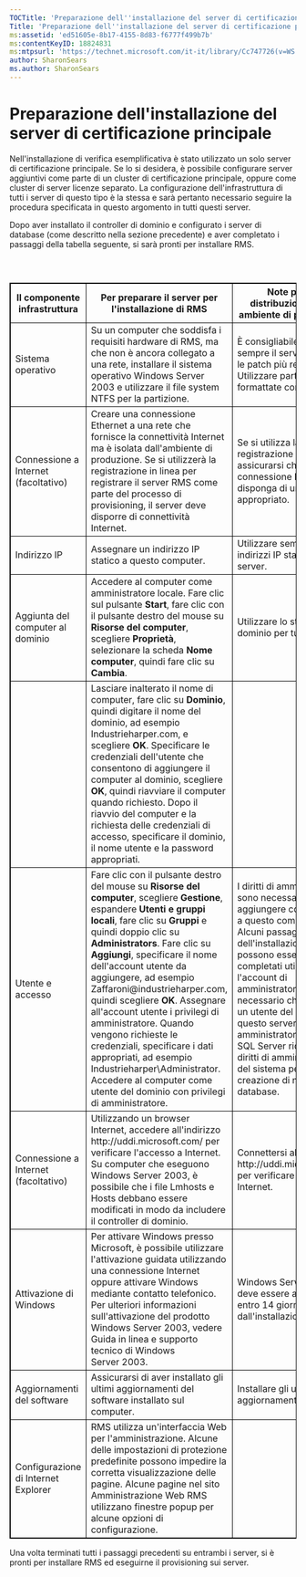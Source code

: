 ```yaml
---
TOCTitle: 'Preparazione dell''installazione del server di certificazione principale'
Title: 'Preparazione dell''installazione del server di certificazione principale'
ms:assetid: 'ed51605e-8b17-4155-8d83-f6777f499b7b'
ms:contentKeyID: 18824831
ms:mtpsurl: 'https://technet.microsoft.com/it-it/library/Cc747726(v=WS.10)'
author: SharonSears
ms.author: SharonSears
---
```


Preparazione dell'installazione del server di certificazione principale
=======================================================================

Nell'installazione di verifica esemplificativa è stato utilizzato un solo server di certificazione principale. Se lo si desidera, è possibile configurare server aggiuntivi come parte di un cluster di certificazione principale, oppure come cluster di server licenze separato. La configurazione dell'infrastruttura di tutti i server di questo tipo è la stessa e sarà pertanto necessario seguire la procedura specificata in questo argomento in tutti questi server.

Dopo aver installato il controller di dominio e configurato i server di database (come descritto nella sezione precedente) e aver completato i passaggi della tabella seguente, si sarà pronti per installare RMS.

###  

 
<table style="border:1px solid black;">
<colgroup>
<col width="33%" />
<col width="33%" />
<col width="33%" />
</colgroup>
<thead>
<tr class="header">
<th style="border:1px solid black;" >Il componente infrastruttura</th>
<th style="border:1px solid black;" >Per preparare il server per l'installazione di RMS</th>
<th style="border:1px solid black;" >Note per la distribuzione in un ambiente di produzione</th>
</tr>
</thead>
<tbody>
<tr class="odd">
<td style="border:1px solid black;">Sistema operativo</td>
<td style="border:1px solid black;">Su un computer che soddisfa i requisiti hardware di RMS, ma che non è ancora collegato a una rete, installare il sistema operativo Windows Server 2003 e utilizzare il file system NTFS per la partizione.</td>
<td style="border:1px solid black;">È consigliabile installare sempre il service pack e le patch più recenti. Utilizzare partizioni formattate con NTFS.</td>
</tr>
<tr class="even">
<td style="border:1px solid black;">Connessione a Internet
(facoltativo)</td>
<td style="border:1px solid black;">Creare una connessione Ethernet a una rete che fornisce la connettività Internet ma è isolata dall'ambiente di produzione. Se si utilizzerà la registrazione in linea per registrare il server RMS come parte del processo di provisioning, il server deve disporre di connettività Internet.</td>
<td style="border:1px solid black;">Se si utilizza la registrazione in linea, assicurarsi che la connessione Internet disponga di un firewall appropriato.</td>
</tr>
<tr class="odd">
<td style="border:1px solid black;">Indirizzo IP</td>
<td style="border:1px solid black;">Assegnare un indirizzo IP statico a questo computer.</td>
<td style="border:1px solid black;">Utilizzare sempre indirizzi IP statici per i server.</td>
</tr>
<tr class="even">
<td style="border:1px solid black;">Aggiunta del computer al dominio</td>
<td style="border:1px solid black;">Accedere al computer come amministratore locale. Fare clic sul pulsante <strong>Start</strong>, fare clic con il pulsante destro del mouse su <strong>Risorse del computer</strong>, scegliere <strong>Proprietà</strong>, selezionare la scheda <strong>Nome computer</strong>, quindi fare clic su <strong>Cambia</strong>.</td>
<td style="border:1px solid black;">Utilizzare lo stesso dominio per tutti i server.</td>
</tr>
<tr class="odd">
<td style="border:1px solid black;"> </td>
<td style="border:1px solid black;">Lasciare inalterato il nome di computer, fare clic su <strong>Dominio</strong>, quindi digitare il nome del dominio, ad esempio Industrieharper.com, e scegliere <strong>OK</strong>. Specificare le credenziali dell'utente che consentono di aggiungere il computer al dominio, scegliere <strong>OK</strong>, quindi riavviare il computer quando richiesto. Dopo il riavvio del computer e la richiesta delle credenziali di accesso, specificare il dominio, il nome utente e la password appropriati.</td>
<td style="border:1px solid black;"> </td>
</tr>
<tr class="even">
<td style="border:1px solid black;">Utente e accesso</td>
<td style="border:1px solid black;">Fare clic con il pulsante destro del mouse su <strong>Risorse del computer</strong>, scegliere <strong>Gestione</strong>, espandere <strong>Utenti e gruppi locali</strong>, fare clic su <strong>Gruppi</strong> e quindi doppio clic su <strong>Administrators</strong>.
Fare clic su <strong>Aggiungi</strong>, specificare il nome dell'account utente da aggiungere, ad esempio Zaffaroni@industrieharper.com, quindi scegliere <strong>OK</strong>. Assegnare all'account utente i privilegi di amministratore. Quando vengono richieste le credenziali, specificare i dati appropriati, ad esempio Industrieharper\Administrator.
Accedere al computer come utente del dominio con privilegi di amministratore.</td>
<td style="border:1px solid black;">I diritti di amministratore sono necessari per aggiungere componenti a questo computer. Alcuni passaggi dell'installazione non possono essere completati utilizzando l'account di amministratore locale. È necessario che almeno un utente del dominio in questo server sia un amministratore. Inoltre, SQL Server richiede i diritti di amministratore del sistema per la creazione di nuovi database.</td>
</tr>
<tr class="odd">
<td style="border:1px solid black;">Connessione a Internet
(facoltativo)</td>
<td style="border:1px solid black;">Utilizzando un browser Internet, accedere all'indirizzo http://uddi.microsoft.com/ per verificare l'accesso a Internet. Su computer che eseguono Windows Server 2003, è possibile che i file Lmhosts e Hosts debbano essere modificati in modo da includere il controller di dominio.</td>
<td style="border:1px solid black;">Connettersi al sito http://uddi.microsoft.com per verificare l'accesso a Internet.</td>
</tr>
<tr class="even">
<td style="border:1px solid black;">Attivazione di Windows</td>
<td style="border:1px solid black;">Per attivare Windows presso Microsoft, è possibile utilizzare l'attivazione guidata utilizzando una connessione Internet oppure attivare Windows mediante contatto telefonico. Per ulteriori informazioni sull'attivazione del prodotto Windows Server 2003, vedere Guida in linea e supporto tecnico di Windows Server 2003.</td>
<td style="border:1px solid black;">Windows Server 2003 deve essere attivato entro 14 giorni dall'installazione.</td>
</tr>
<tr class="odd">
<td style="border:1px solid black;">Aggiornamenti del software</td>
<td style="border:1px solid black;">Assicurarsi di aver installato gli ultimi aggiornamenti del software installato sul computer.</td>
<td style="border:1px solid black;">Installare gli ultimi aggiornamenti software.</td>
</tr>
<tr class="even">
<td style="border:1px solid black;">Configurazione di Internet Explorer</td>
<td style="border:1px solid black;">RMS utilizza un'interfaccia Web per l'amministrazione. Alcune delle impostazioni di protezione predefinite possono impedire la corretta visualizzazione delle pagine. Alcune pagine nel sito Amministrazione Web RMS utilizzano finestre popup per alcune opzioni di configurazione.</td>
<td style="border:1px solid black;"> </td>
</tr>
</tbody>
</table>
  
Una volta terminati tutti i passaggi precedenti su entrambi i server, si è pronti per installare RMS ed eseguirne il provisioning sui server.
